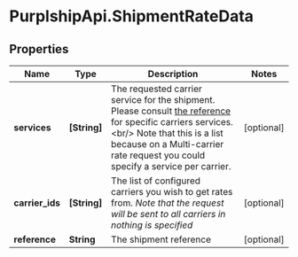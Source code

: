 # PurplshipApi.ShipmentRateData

## Properties

Name | Type | Description | Notes
------------ | ------------- | ------------- | -------------
**services** | **[String]** |  The requested carrier service for the shipment.  Please consult [the reference](#operation/references) for specific carriers services.&lt;br/&gt; Note that this is a list because on a Multi-carrier rate request you could specify a service per carrier.  | [optional] 
**carrier_ids** | **[String]** |  The list of configured carriers you wish to get rates from.  *Note that the request will be sent to all carriers in nothing is specified*  | [optional] 
**reference** | **String** | The shipment reference | [optional] 


